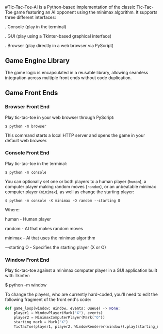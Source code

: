 #Tic-Tac-Toe-AI is a Python-based implementation of the classic Tic-Tac-Toe game featuring an AI opponent using the minimax algorithm. It supports three different interfaces:

 . Console (play in the terminal)

 . GUI (play using a Tkinter-based graphical interface)

 . Browser (play directly in a web browser via PyScript)


## Game Engine Library

The game logic is encapsulated in a reusable library, allowing seamless integration across multiple front ends without code duplication.



## Game Front Ends


### Browser Front End

Play tic-tac-toe in your web browser through PyScript:
```
$ python -m browser
```
This command starts a local HTTP server and opens the game in your default web browser.


### Console Front End

Play tic-tac-toe in the terminal:

```
$ python -m console
```

You can optionally set one or both players to a human player (`human`), a computer player making random moves (`random`), or an unbeatable minimax computer player (`minimax`), as well as change the starting player:

```
$ python -m console -X minimax -O random --starting O
```

Where:

human - Human player

random - AI that makes random moves

minimax - AI that uses the minimax algorithm

--starting O - Specifies the starting player (X or O)



### Window Front End

Play tic-tac-toe against a minimax computer player in a GUI application built with Tkinter:


$ python -m window

To change the players, who are currently hard-coded, you'll need to edit the following fragment of the front end's code:

```python
def game_loop(window: Window, events: Queue) -> None:
    player1 = WindowPlayer(Mark("X"), events)
    player2 = MinimaxComputerPlayer(Mark("O"))
    starting_mark = Mark("X")
    TicTacToe(player1, player2, WindowRenderer(window)).play(starting_mark)
```

